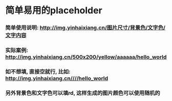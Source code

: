 # 简单易用的placeholder

### 简单使用说明: http://img.yinhaixiang.cn/图片尺寸/背景色/文字色/文字内容
### 实际案例: http://img.yinhaixiang.cn/500x200/yellow/aaaaaa/hello_world
### 如不想填, 直接空就行, 比如: http://img.yinhaixiang.cn////hello_world
### 另外背景色和文字色可以填rd, 这样生成的图片颜色可以使用随机的
